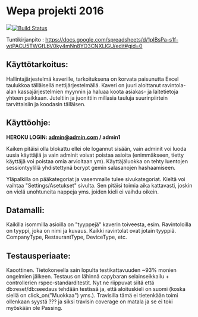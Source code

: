 # Wepa projekti 2016
<a href="https://codeclimate.com/github/smooshi/hallinta"><img src="https://codeclimate.com/github/smooshi/hallinta/badges/gpa.svg" /></a>[![Build Status](https://travis-ci.org/smooshi/hallinta.png)](https://travis-ci.org/smooshi/hallinta-public)

Tuntikirjanpito : https://docs.google.com/spreadsheets/d/1pIBsPa-s1f-wtPACU5TWGfLbV0ky4mNn8YO3CNXLlGU/edit#gid=0

<h2>Käyttötarkoitus:</h2>

Hallintajärjestelmä kaverille, tarkoituksena on korvata paisunutta Excel taulukkoa tälläisellä nettijärjestelmällä. Kaveri on juuri aloittanut ravintola-alan kassajärjestelmien myynnin ja haluaa koota asiakas- ja laitetietoja yhteen paikkaan. Juteltiin ja juonittiin millasia tauluja suurinpiirtein tarvittaisiin ja koodasin tälläisen.

<h2>Käyttöohje: </h2>

<b>HEROKU LOGIN: admin@admin.com / admin1</b>

Kaiken pitäisi olla blokattu ellei ole logannut sisään, vain adminit voi luoda uusia käyttäjiä ja vain adminit voivat poistaa asioita (enimmäkseen, tietty käyttäjä voi poistaa omia arvioitaan ym). Käyttäjäluokka on tehty luentojen sessiontyylillä yhdistettynä bcrypt gemin salasanojen hashaamiseen.

Yläpalkilla on pääkategoriat ja vasemmalle tulee sivukategoriat. Kieltä voi vaihtaa "Settings/Asetukset" sivulta. Sen pitäisi toimia aika kattavasti, joskin on vielä unohtuneita nappeja yms. joiden kieli ei vaihdu oikein.

<h2>Datamalli: </h2>

Kaikilla isommilla asioilla on "tyyppejä" kaverin toiveesta, esim. Ravintoloilla on tyyppi, joka on nimi ja kuvaus. Kaikki ravintolat ovat jotain tyyppiä. CompanyType, RestaurantType, DeviceType, etc.

<h2>Testausperiaate: </h2>

Kaoottinen. Tietokoneella sain lopulta testikattavuuden ~93% monien ongelmien jälkeen. Testaus on lähinnä capybaran selainseikkailu + controllerien rspec-standarditestit. Nyt ne riippuvat siitä että db:reset/db:seedaus tehdään testissä ja, että aloituskieli on suomi (koska siellä on click_on("Muokkaa") yms.). Travisilla tämä ei tietenkään toimi ollenkaan syystä ??? ja siksi travisin coverage on matala ja se ei toki myöskään ole Passing.
